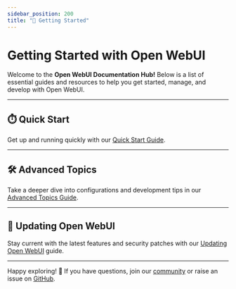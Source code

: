 ```yaml
---
sidebar_position: 200
title: "🚀 Getting Started"
---
```


# Getting Started with Open WebUI

Welcome to the **Open WebUI Documentation Hub!** Below is a list of essential guides and resources to help you get started, manage, and develop with Open WebUI.

---

## ⏱️ Quick Start  

Get up and running quickly with our [Quick Start Guide](/getting-started/quick-start).

---

## 🛠️ Advanced Topics  

Take a deeper dive into configurations and development tips in our [Advanced Topics Guide](/getting-started/advanced-topics).

---

## 🔄 Updating Open WebUI

Stay current with the latest features and security patches with our [Updating Open WebUI](./updating) guide.

---

Happy exploring! 🎉 If you have questions, join our [community](https://discord.gg/5rJgQTnV4s) or raise an issue on [GitHub](https://github.com/open-webui/open-webui).
